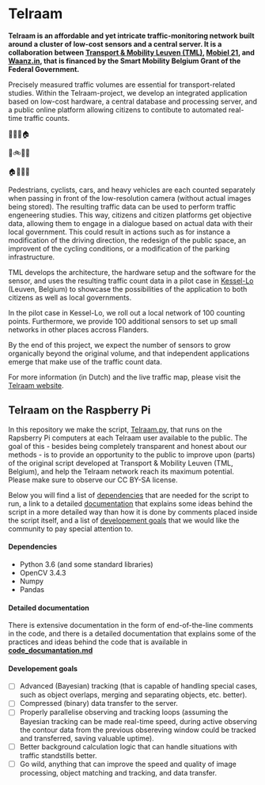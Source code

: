 # Telraam

**Telraam is an affordable and yet intricate traffic-monitoring network built around a cluster of low-cost sensors and a central server. It is a collaboration between [Transport & Mobility Leuven (TML)](https://www.tmleuven.be/en/), [Mobiel 21](https://www.mobiel21.be/), and [Waanz.in](https://waanz.in/), that is financed by the Smart Mobility Belgium Grant of the Federal Government.**

Precisely measured traffic volumes are essential for transport-related studies. Within the Telraam-project, we develop an integrated application based on low-cost hardware, a central database and processing server, and a public online platform allowing citizens to contibute to automated real-time traffic counts.

:office::hotel::deciduous_tree::house:

:runner::bike::car::articulated_lorry:

:house::deciduous_tree::office::hotel:


Pedestrians, cyclists, cars, and heavy vehicles are each counted separately when passing in front of the low-resolution camera (without actual images being stored). The resulting traffic data can be used to perform traffic engeneering studies. This way, citizens and citizen platforms get objective data, allowing them to engage in a dialogue based on actual data with their local government. This could result in actions such as for instance a modification of the driving direction, the redesign of the public space, an improvent of the cycling conditions, or a modification of the parking infrastructure.

TML develops the architecture, the hardware setup and the software for the sensor, and uses the resulting traffic count data in a pilot case in [Kessel-Lo](https://www.google.com/maps/place/Kessel-Lo,+3010+Leuven/) (Leuven, Belgium) to showcase the possibilities of the application to both citizens as well as local governments.

In the pilot case in Kessel-Lo, we roll out a local network of 100 counting points. Furthermore, we provide 100 additional sensors to set up small networks in other places accross Flanders. 

By the end of this project, we expect the number of sensors to grow organically beyond the original volume, and that independent applications emerge that make use of the traffic count data.

For more information (in Dutch) and the live traffic map, please visit the [Telraam website](https://telraam.net/).

## Telraam on the Raspberry Pi

In this repository we make the script, [Telraam.py](./Telraam.py), that runs on the Rapsberry Pi computers at each Telraam user available to the public. The goal of this - besides being completely transparent and honest about our methods - is to provide an opportunity to the public to improve upon (parts) of the original script developed at Transport & Mobility Leuven (TML, Belgium), and help the Telraam network reach its maximum potential. Please make sure to observe our CC BY-SA license.

Below you will find a list of [dependencies](https://github.com/Telraam/Telraam-RPi#dependencies) that are needed for the script to run, a link to a detailed [documentation](https://github.com/Telraam/Telraam-RPi#detailed-documentation) that explains some ideas behind the script in a more detailed way than how it is done by comments placed inside the script itself, and a list of [developement goals](https://github.com/Telraam/Telraam-RPi#developement-goals) that we would like the community to pay special attention to.

#### Dependencies

- Python 3.6 (and some standard libraries)
- OpenCV 3.4.3
- Numpy
- Pandas

#### Detailed documentation

There is extensive documentation in the form of end-of-the-line comments in the code, and there is a detailed documentation that explains some of the practices and ideas behind the code that is available in **[code_documantation.md](./code_documantation.md)**

#### Developement goals

- [ ] Advanced (Bayesian) tracking (that is capable of handling special cases, such as object overlaps, merging and separating objects, etc. better).
- [ ] Compressed (binary) data transfer to the server.
- [ ] Properly parallelise observing and tracking loops (assuming the Bayesian tracking can be made real-time speed, during active observing the contour data from the previous obsereving window could be tracked and transferred, saving valuable uptime).
- [ ] Better background calculation logic that can handle situations with traffic standstills better.
- [ ] Go wild, anything that can improve the speed and quality of image processing, object matching and tracking, and data transfer.
